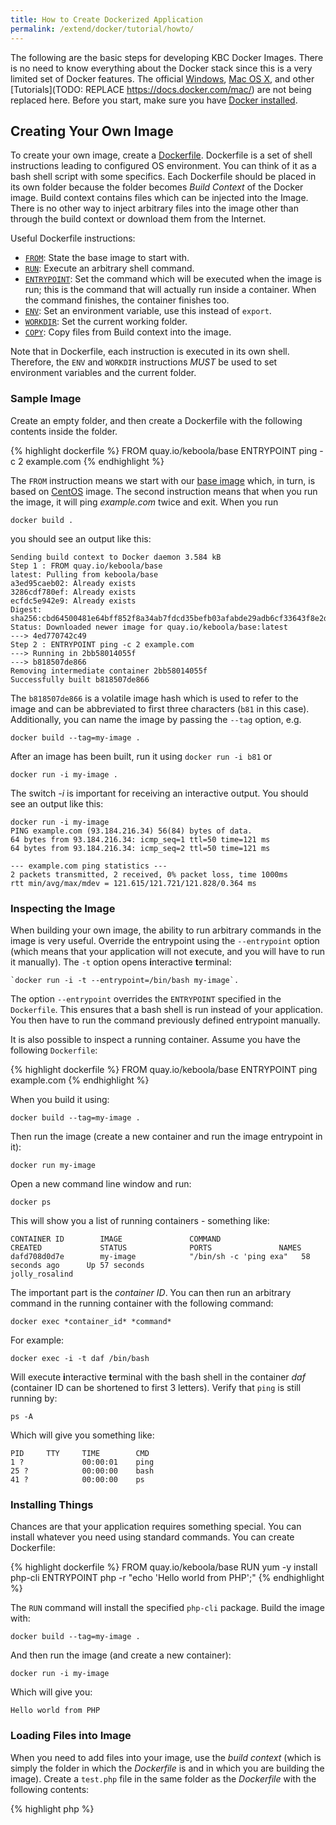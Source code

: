 ```yaml
---
title: How to Create Dockerized Application
permalink: /extend/docker/tutorial/howto/
---
```


The following are the basic steps for developing KBC Docker Images. There is no need to know everything about the Docker stack since this is a very limited set of Docker features.
The official [Windows](https://docs.docker.com/windows/step_one/), 
[Mac OS X](https://docs.docker.com/mac/), and other [Tutorials](TODO: REPLACE https://docs.docker.com/mac/) are not being replaced here.
Before you start, make sure you have [Docker installed](/extend/docker/tutorial/setup/). 

## Creating Your Own Image
To create your own image, create a [Dockerfile](https://docs.docker.com/engine/reference/builder/). 
Dockerfile is a set of shell instructions leading to configured OS environment. You can think of it as a 
bash shell script with some specifics. Each Dockerfile should be placed in its own folder because the folder 
becomes *Build Context* of the Docker image. Build context contains files which can be injected into the 
Image. There is no other way to inject arbitrary files into the image other than through the build 
context or download them from the Internet.

Useful Dockerfile instructions:

- [`FROM`](https://docs.docker.com/engine/reference/builder/#from): State the base image to start with.
- [`RUN`](https://docs.docker.com/engine/reference/builder/#run): Execute an arbitrary shell command.
- [`ENTRYPOINT`](https://docs.docker.com/engine/reference/builder/#entrypoint): Set the command which 
will be executed when the image is run; this is the command that will actually run inside a container.
When the command finishes, the container finishes too.
- [`ENV`](https://docs.docker.com/engine/reference/builder/#env): Set an environment variable, use this instead of `export`.
- [`WORKDIR`](https://docs.docker.com/engine/reference/builder/#workdir): Set the current working folder.
- [`COPY`](https://docs.docker.com/engine/reference/builder/#copy): Copy files from Build context into the image.

Note that in Dockerfile, each instruction is executed in its own shell. Therefore, the
`ENV` and `WORKDIR` instructions *MUST* be used to set environment variables and the current folder.

### Sample Image
Create an empty folder, and then create a Dockerfile with the following contents inside the folder.

{% highlight dockerfile %}
FROM quay.io/keboola/base
ENTRYPOINT ping -c 2 example.com
{% endhighlight %}

The `FROM` instruction means we start with our [base image](https://quay.io/repository/keboola/base)
which, in turn, is based on [CentOS](https://hub.docker.com/_/centos/) image. 
The second instruction means that when you run the image, it will ping _example.com_ twice and exit. 
When you run
 
    docker build .
    
you should see an output like this:

    Sending build context to Docker daemon 3.584 kB
    Step 1 : FROM quay.io/keboola/base
    latest: Pulling from keboola/base
    a3ed95caeb02: Already exists
    3286cdf780ef: Already exists
    ecfdc5e942e9: Already exists
    Digest: sha256:cbd64500481e64bff852f8a34ab7fdcd35befb03afabde29adb6cf33643f8e2d
    Status: Downloaded newer image for quay.io/keboola/base:latest
    ---> 4ed770742c49
    Step 2 : ENTRYPOINT ping -c 2 example.com
    ---> Running in 2bb58014055f
    ---> b818507de866
    Removing intermediate container 2bb58014055f
    Successfully built b818507de866

The `b818507de866` is a volatile image hash which is used to refer to the image and can be abbreviated to first three 
characters (`b81` in this case).
Additionally, you can name the image by passing the `--tag` option, e.g. 

    docker build --tag=my-image .

After an image has been built, run it using `docker run -i b81` or 

    docker run -i my-image . 
     
The switch _-i_ is important for receiving an interactive output. You should see an output like this:

    docker run -i my-image
    PING example.com (93.184.216.34) 56(84) bytes of data.
    64 bytes from 93.184.216.34: icmp_seq=1 ttl=50 time=121 ms
    64 bytes from 93.184.216.34: icmp_seq=2 ttl=50 time=121 ms

    --- example.com ping statistics ---
    2 packets transmitted, 2 received, 0% packet loss, time 1000ms
    rtt min/avg/max/mdev = 121.615/121.721/121.828/0.364 ms

### Inspecting the Image
When building your own image, the ability to run arbitrary commands in the image is very useful. Override the entrypoint using the `--entrypoint` 
option (which means that your application will not execute, and you will have to run it manually). The `-t`
option opens **i**nteractive **t**erminal: 

    `docker run -i -t --entrypoint=/bin/bash my-image`.

The option `--entrypoint` overrides the `ENTRYPOINT` specified in the `Dockerfile`. This ensures that a
bash shell is run instead of your application. You then have to run the command previously defined
entrypoint manually. 

It is also possible to inspect a running container. Assume you have the following `Dockerfile`:

{% highlight dockerfile %}
FROM quay.io/keboola/base
ENTRYPOINT ping example.com
{% endhighlight %}
 
When you build it using:
    
    docker build --tag=my-image .
    
Then run the image (create a new container and run the image entrypoint in it):

    docker run my-image
    
Open a new command line window and run:

    docker ps
    
This will show you a list of running containers - something like:

    CONTAINER ID        IMAGE               COMMAND                  CREATED             STATUS              PORTS               NAMES
    dafd708d0d7e        my-image            "/bin/sh -c 'ping exa"   58 seconds ago      Up 57 seconds                           jolly_rosalind

The important part is the *container ID*. You can then run an arbitrary command in the running container with
the following command:

    docker exec *container_id* *command*

For example:

    docker exec -i -t daf /bin/bash

Will execute **i**nteractive **t**erminal with the bash shell in the container *daf* (container ID can 
be shortened to first 3 letters). Verify that `ping` is still running by: 

    ps -A
    
Which will give you something like:
    
    PID     TTY     TIME        CMD
    1 ?             00:00:01    ping
    25 ?            00:00:00    bash
    41 ?            00:00:00    ps
   

### Installing Things
Chances are that your application requires something special. You can install whatever you need
using standard commands. You can create Dockerfile:

{% highlight dockerfile %}
FROM quay.io/keboola/base
RUN yum -y install php-cli
ENTRYPOINT php -r "echo 'Hello world from PHP';"
{% endhighlight %}

The `RUN` command will install the specified `php-cli` package. Build the image with:

    docker build --tag=my-image . 
    
And then run the image (and create a new container):

    docker run -i my-image

Which will give you:
    
    Hello world from PHP


### Loading Files into Image 
When you need to add files into your image, use the *build context* (which is simply
the folder in which the *Dockerfile* is and in which you are building the image). Create a `test.php`
file in the same folder as the *Dockerfile* with the following contents: 

{% highlight php %}
<?php

echo "Hello world from PHP file";
{% endhighlight %}

Then change the Dockerfile to:

{% highlight dockerfile %}
FROM quay.io/keboola/base
RUN yum -y install php-cli
COPY . /home/
ENTRYPOINT php /home/test.php
{% endhighlight %}

The `COPY` command copies the entire contents of the folder with Dockerfile into the `/home/`
folder inside the image. The `ENTRYPOINT` command then simply executes the file when the image 
is run. When you `docker build` and `docker run` the image, you will receive:

    Hello world from PHP file


## Dockerfile Gotchas

- Make absolutely sure that the *Dockerfile* script requires no interaction.
- Each Dockerfile instruction runs in its own shell and there is no state maintained between them. 
This means that, for instance, having `RUN export foo=bar` makes no sense. Use `ENV foo=bar` instruction
to create environment variables.
- When you look at the [existing Dockerfiles](https://github.com/keboola/docker-base-php70/blob/master/Dockerfile), 
you will realize that commands are squashed together 
to a [single instruction](https://github.com/keboola/docker-base-php70/blob/master/Dockerfile#L9). This is 
because each instruction creates a *layer* and there is a limited number of layers (layers are counted for the base 
images too). However, this approach makes debugging more complicated. So, you better start with having

    RUN instruction1
    RUN instruction2

and only once you are sure the image builds correctly and you are happy with the result, change this to:

{% highlight dockerfile %}
RUN instruction1 \
    && instruction2
{% endhighlight %}        

- When you refer to files on the Internet, make sure they are available publicly, so that the image can be 
rebuilt by a Docker registry.
- Be careful about storing private things in the image (like credentials or keys); they will remain in 
the image unless you delete them.
- Be sure to delete temporary files, as they bloat the image. That's why we add `yum clean all` everywhere.
- Consult 
the [Dockerfile Best Practices](https://docs.docker.com/engine/userguide/eng-image/dockerfile_best-practices/) 
for more detailed information. 

The above code is available in a [sample repository](https://github.com/keboola/docs-docker-example-image).
Now that you are able to create dockerized applications, get yourself familiar with the
[Docker registry](/extend/docker/tutorial/automated-build). 
